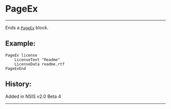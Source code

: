 # PageEx

---

Ends a [`PageEx`][1] block.

## Example:

	PageEx license
		LicenseText "Readme"
		LicenseData readme.rtf
	PageExEnd

## History:

Added in NSIS v2.0 Beta 4

---

[1]: PageEx.md